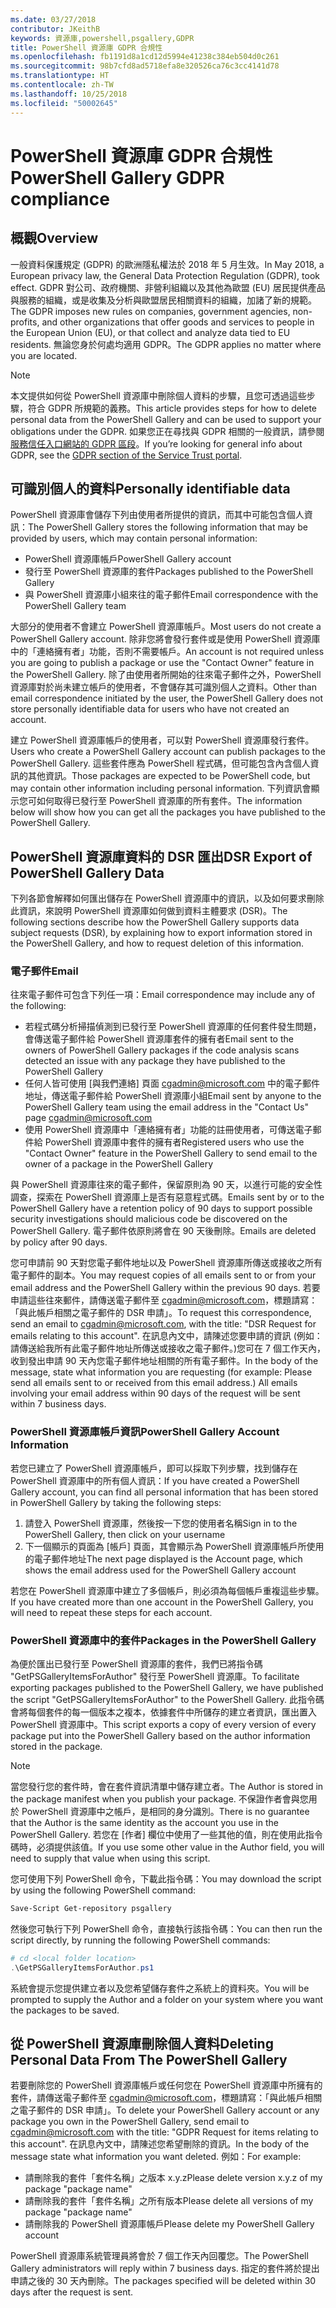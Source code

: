 ```yaml
---
ms.date: 03/27/2018
contributor: JKeithB
keywords: 資源庫,powershell,psgallery,GDPR
title: PowerShell 資源庫 GDPR 合規性
ms.openlocfilehash: fb1191d8a1cd12d5994e41238c384eb504d0c261
ms.sourcegitcommit: 98b7cfd8ad5718efa8e320526ca76c3cc4141d78
ms.translationtype: HT
ms.contentlocale: zh-TW
ms.lasthandoff: 10/25/2018
ms.locfileid: "50002645"
---
```

# <a name="powershell-gallery-gdpr-compliance"></a><span data-ttu-id="12ebf-103">PowerShell 資源庫 GDPR 合規性</span><span class="sxs-lookup"><span data-stu-id="12ebf-103">PowerShell Gallery GDPR compliance</span></span>

## <a name="overview"></a><span data-ttu-id="12ebf-104">概觀</span><span class="sxs-lookup"><span data-stu-id="12ebf-104">Overview</span></span>

<span data-ttu-id="12ebf-105">一般資料保護規定 (GDPR) 的歐洲隱私權法於 2018 年 5 月生效。</span><span class="sxs-lookup"><span data-stu-id="12ebf-105">In May 2018, a European privacy law, the General Data Protection Regulation (GDPR), took effect.</span></span>
<span data-ttu-id="12ebf-106">GDPR 對公司、政府機關、非營利組織以及其他為歐盟 (EU) 居民提供產品與服務的組織，或是收集及分析與歐盟居民相關資料的組織，加諸了新的規範。</span><span class="sxs-lookup"><span data-stu-id="12ebf-106">The GDPR imposes new rules on companies, government agencies, non-profits, and other organizations that offer goods and services to people in the European Union (EU), or that collect and analyze data tied to EU residents.</span></span>
<span data-ttu-id="12ebf-107">無論您身於何處均適用 GDPR。</span><span class="sxs-lookup"><span data-stu-id="12ebf-107">The GDPR applies no matter where you are located.</span></span>

> [!NOTE]
> <span data-ttu-id="12ebf-108">本文提供如何從 PowerShell 資源庫中刪除個人資料的步驟，且您可透過這些步驟，符合 GDPR 所規範的義務。</span><span class="sxs-lookup"><span data-stu-id="12ebf-108">This article provides steps for how to delete personal data from the PowerShell Gallery and can be used to support your obligations under the GDPR.</span></span> <span data-ttu-id="12ebf-109">如果您正在尋找與 GDPR 相關的一般資訊，請參閱[服務信任入口網站的 GDPR 區段](https://servicetrust.microsoft.com/ViewPage/GDPRGetStarted)。</span><span class="sxs-lookup"><span data-stu-id="12ebf-109">If you’re looking for general info about GDPR, see the [GDPR section of the Service Trust portal](https://servicetrust.microsoft.com/ViewPage/GDPRGetStarted).</span></span>

## <a name="personally-identifiable-data"></a><span data-ttu-id="12ebf-110">可識別個人的資料</span><span class="sxs-lookup"><span data-stu-id="12ebf-110">Personally identifiable data</span></span>

<span data-ttu-id="12ebf-111">PowerShell 資源庫會儲存下列由使用者所提供的資訊，而其中可能包含個人資訊：</span><span class="sxs-lookup"><span data-stu-id="12ebf-111">The PowerShell Gallery stores the following information that may be provided by users, which may contain personal information:</span></span>

- <span data-ttu-id="12ebf-112">PowerShell 資源庫帳戶</span><span class="sxs-lookup"><span data-stu-id="12ebf-112">PowerShell Gallery account</span></span>
- <span data-ttu-id="12ebf-113">發行至 PowerShell 資源庫的套件</span><span class="sxs-lookup"><span data-stu-id="12ebf-113">Packages published to the PowerShell Gallery</span></span>
- <span data-ttu-id="12ebf-114">與 PowerShell 資源庫小組來往的電子郵件</span><span class="sxs-lookup"><span data-stu-id="12ebf-114">Email correspondence with the PowerShell Gallery team</span></span>

<span data-ttu-id="12ebf-115">大部分的使用者不會建立 PowerShell 資源庫帳戶。</span><span class="sxs-lookup"><span data-stu-id="12ebf-115">Most users do not create a PowerShell Gallery account.</span></span>
<span data-ttu-id="12ebf-116">除非您將會發行套件或是使用 PowerShell 資源庫中的「連絡擁有者」功能，否則不需要帳戶。</span><span class="sxs-lookup"><span data-stu-id="12ebf-116">An account is not required unless you are going to publish a package or use the "Contact Owner" feature in the PowerShell Gallery.</span></span>
<span data-ttu-id="12ebf-117">除了由使用者所開始的往來電子郵件之外，PowerShell 資源庫對於尚未建立帳戶的使用者，不會儲存其可識別個人之資料。</span><span class="sxs-lookup"><span data-stu-id="12ebf-117">Other than email correspondence initiated by the user, the PowerShell Gallery does not store personally identifiable data for users who have not created an account.</span></span>

<span data-ttu-id="12ebf-118">建立 PowerShell 資源庫帳戶的使用者，可以對 PowerShell 資源庫發行套件。</span><span class="sxs-lookup"><span data-stu-id="12ebf-118">Users who create a PowerShell Gallery account can publish packages to the PowerShell Gallery.</span></span>
<span data-ttu-id="12ebf-119">這些套件應為 PowerShell 程式碼，但可能包含內含個人資訊的其他資訊。</span><span class="sxs-lookup"><span data-stu-id="12ebf-119">Those packages are expected to be PowerShell code, but may contain other information including personal information.</span></span>
<span data-ttu-id="12ebf-120">下列資訊會顯示您可如何取得已發行至 PowerShell 資源庫的所有套件。</span><span class="sxs-lookup"><span data-stu-id="12ebf-120">The information below will show how you can get all the packages you have published to the PowerShell Gallery.</span></span>

## <a name="dsr-export-of-powershell-gallery-data"></a><span data-ttu-id="12ebf-121">PowerShell 資源庫資料的 DSR 匯出</span><span class="sxs-lookup"><span data-stu-id="12ebf-121">DSR Export of PowerShell Gallery Data</span></span>

<span data-ttu-id="12ebf-122">下列各節會解釋如何匯出儲存在 PowerShell 資源庫中的資訊，以及如何要求刪除此資訊，來說明 PowerShell 資源庫如何做到資料主體要求 (DSR)。</span><span class="sxs-lookup"><span data-stu-id="12ebf-122">The following sections describe how the PowerShell Gallery supports data subject requests (DSR), by explaining how to export information stored in the PowerShell Gallery, and how to request deletion of this information.</span></span>

### <a name="email"></a><span data-ttu-id="12ebf-123">電子郵件</span><span class="sxs-lookup"><span data-stu-id="12ebf-123">Email</span></span>

<span data-ttu-id="12ebf-124">往來電子郵件可包含下列任一項：</span><span class="sxs-lookup"><span data-stu-id="12ebf-124">Email correspondence may include any of the following:</span></span>

- <span data-ttu-id="12ebf-125">若程式碼分析掃描偵測到已發行至 PowerShell 資源庫的任何套件發生問題，會傳送電子郵件給 PowerShell 資源庫套件的擁有者</span><span class="sxs-lookup"><span data-stu-id="12ebf-125">Email sent to the owners of PowerShell Gallery packages if the code analysis scans detected an issue with any package they have published to the PowerShell Gallery</span></span>
- <span data-ttu-id="12ebf-126">任何人皆可使用 [與我們連絡] 頁面 [cgadmin@microsoft.com](mailto:cgadmin@microsoft.com) 中的電子郵件地址，傳送電子郵件給 PowerShell 資源庫小組</span><span class="sxs-lookup"><span data-stu-id="12ebf-126">Email sent by anyone to the PowerShell Gallery team using the email address in the "Contact Us" page [cgadmin@microsoft.com](mailto:cgadmin@microsoft.com)</span></span>
- <span data-ttu-id="12ebf-127">使用 PowerShell 資源庫中「連絡擁有者」功能的註冊使用者，可傳送電子郵件給 PowerShell 資源庫中套件的擁有者</span><span class="sxs-lookup"><span data-stu-id="12ebf-127">Registered users who use the "Contact Owner" feature in the PowerShell Gallery to send email to the owner of a package in the PowerShell Gallery</span></span>

<span data-ttu-id="12ebf-128">與 PowerShell 資源庫往來的電子郵件，保留原則為 90 天，以進行可能的安全性調查，探索在 PowerShell 資源庫上是否有惡意程式碼。</span><span class="sxs-lookup"><span data-stu-id="12ebf-128">Emails sent by or to the PowerShell Gallery have a retention policy of 90 days to support possible security investigations should malicious code be discovered on the PowerShell Gallery.</span></span>
<span data-ttu-id="12ebf-129">電子郵件依原則將會在 90 天後刪除。</span><span class="sxs-lookup"><span data-stu-id="12ebf-129">Emails are deleted by policy after 90 days.</span></span>

<span data-ttu-id="12ebf-130">您可申請前 90 天對您電子郵件地址以及 PowerShell 資源庫所傳送或接收之所有電子郵件的副本。</span><span class="sxs-lookup"><span data-stu-id="12ebf-130">You may request copies of all emails sent to or from your email address and the PowerShell Gallery within the previous 90 days.</span></span>
<span data-ttu-id="12ebf-131">若要申請這些往來郵件，請傳送電子郵件至 [cgadmin@microsoft.com](mailto:cgadmin@microsoft.com)，標題請寫：「與此帳戶相關之電子郵件的 DSR 申請」。</span><span class="sxs-lookup"><span data-stu-id="12ebf-131">To request this correspondence, send an email to [cgadmin@microsoft.com](mailto:cgadmin@microsoft.com), with the title: "DSR Request for emails relating to this account".</span></span>
<span data-ttu-id="12ebf-132">在訊息內文中，請陳述您要申請的資訊 (例如：請傳送給我所有此電子郵件地址所傳送或接收之電子郵件。)您可在 7 個工作天內，收到發出申請 90 天內您電子郵件地址相關的所有電子郵件。</span><span class="sxs-lookup"><span data-stu-id="12ebf-132">In the body of the message, state what information you are requesting (for example: Please send all emails sent to or received from this email address.) All emails involving your email address within 90 days of the request will be sent within 7 business days.</span></span>

### <a name="powershell-gallery-account-information"></a><span data-ttu-id="12ebf-133">PowerShell 資源庫帳戶資訊</span><span class="sxs-lookup"><span data-stu-id="12ebf-133">PowerShell Gallery Account Information</span></span>

<span data-ttu-id="12ebf-134">若您已建立了 PowerShell 資源庫帳戶，即可以採取下列步驟，找到儲存在 PowerShell 資源庫中的所有個人資訊：</span><span class="sxs-lookup"><span data-stu-id="12ebf-134">If you have created a PowerShell Gallery account, you can find all personal information that has been stored in PowerShell Gallery by taking the following steps:</span></span>

1. <span data-ttu-id="12ebf-135">請登入 PowerShell 資源庫，然後按一下您的使用者名稱</span><span class="sxs-lookup"><span data-stu-id="12ebf-135">Sign in to the PowerShell Gallery, then click on your username</span></span>
2. <span data-ttu-id="12ebf-136">下一個顯示的頁面為 [帳戶] 頁面，其會顯示為 PowerShell 資源庫帳戶所使用的電子郵件地址</span><span class="sxs-lookup"><span data-stu-id="12ebf-136">The next page displayed is the Account page, which shows the email address used for the PowerShell Gallery account</span></span>

<span data-ttu-id="12ebf-137">若您在 PowerShell 資源庫中建立了多個帳戶，則必須為每個帳戶重複這些步驟。</span><span class="sxs-lookup"><span data-stu-id="12ebf-137">If you have created more than one account in the PowerShell Gallery, you will need to repeat these steps for each account.</span></span>

### <a name="packages-in-the-powershell-gallery"></a><span data-ttu-id="12ebf-138">PowerShell 資源庫中的套件</span><span class="sxs-lookup"><span data-stu-id="12ebf-138">Packages in the PowerShell Gallery</span></span>

<span data-ttu-id="12ebf-139">為便於匯出已發行至 PowerShell 資源庫的套件，我們已將指令碼 "GetPSGalleryItemsForAuthor" 發行至 PowerShell 資源庫。</span><span class="sxs-lookup"><span data-stu-id="12ebf-139">To facilitate exporting packages published to the PowerShell Gallery, we have published the script "GetPSGalleryItemsForAuthor" to the PowerShell Gallery.</span></span>
<span data-ttu-id="12ebf-140">此指令碼會將每個套件的每一個版本之複本，依據套件中所儲存的建立者資訊，匯出置入 PowerShell 資源庫中。</span><span class="sxs-lookup"><span data-stu-id="12ebf-140">This script exports a copy of every version of every package put into the PowerShell Gallery based on the author information stored in the package.</span></span>

> [!NOTE]
> <span data-ttu-id="12ebf-141">當您發行您的套件時，會在套件資訊清單中儲存建立者。</span><span class="sxs-lookup"><span data-stu-id="12ebf-141">The Author is stored in the package manifest when you publish your package.</span></span>
> <span data-ttu-id="12ebf-142">不保證作者會與您用於 PowerShell 資源庫中之帳戶，是相同的身分識別。</span><span class="sxs-lookup"><span data-stu-id="12ebf-142">There is no guarantee that the Author is the same identity as the account you use in the PowerShell Gallery.</span></span>
> <span data-ttu-id="12ebf-143">若您在 [作者] 欄位中使用了一些其他的值，則在使用此指令碼時，必須提供該值。</span><span class="sxs-lookup"><span data-stu-id="12ebf-143">If you use some other value in the Author field, you will need to supply that value when using this script.</span></span>

<span data-ttu-id="12ebf-144">您可使用下列 PowerShell 命令，下載此指令碼：</span><span class="sxs-lookup"><span data-stu-id="12ebf-144">You may download the script by using the following PowerShell command:</span></span>

```powershell
Save-Script Get-repository psgallery
```

<span data-ttu-id="12ebf-145">然後您可執行下列 PowerShell 命令，直接執行該指令碼：</span><span class="sxs-lookup"><span data-stu-id="12ebf-145">You can then run the script directly, by running the following PowerShell commands:</span></span>

```powershell
# cd <local folder location>
.\GetPSGalleryItemsForAuthor.ps1
```

<span data-ttu-id="12ebf-146">系統會提示您提供建立者以及您希望儲存套件之系統上的資料夾。</span><span class="sxs-lookup"><span data-stu-id="12ebf-146">You will be prompted to supply the Author and a folder on your system where you want the packages to be saved.</span></span>

## <a name="deleting-personal-data-from-the-powershell-gallery"></a><span data-ttu-id="12ebf-147">從 PowerShell 資源庫刪除個人資料</span><span class="sxs-lookup"><span data-stu-id="12ebf-147">Deleting Personal Data From The PowerShell Gallery</span></span>

<span data-ttu-id="12ebf-148">若要刪除您的 PowerShell 資源庫帳戶或任何您在 PowerShell 資源庫中所擁有的套件，請傳送電子郵件至 cgadmin@microsoft.com，標題請寫：「與此帳戶相關之電子郵件的 DSR 申請」。</span><span class="sxs-lookup"><span data-stu-id="12ebf-148">To delete your PowerShell Gallery account or any package you own in the PowerShell Gallery, send email to cgadmin@microsoft.com with the title: "GDPR Request for items relating to this account".</span></span>
<span data-ttu-id="12ebf-149">在訊息內文中，請陳述您希望刪除的資訊。</span><span class="sxs-lookup"><span data-stu-id="12ebf-149">In the body of the message state what information you want deleted.</span></span> <span data-ttu-id="12ebf-150">例如：</span><span class="sxs-lookup"><span data-stu-id="12ebf-150">For example:</span></span>

- <span data-ttu-id="12ebf-151">請刪除我的套件「套件名稱」之版本 x.y.z</span><span class="sxs-lookup"><span data-stu-id="12ebf-151">Please delete version x.y.z of my package "package name"</span></span>
- <span data-ttu-id="12ebf-152">請刪除我的套件「套件名稱」之所有版本</span><span class="sxs-lookup"><span data-stu-id="12ebf-152">Please delete all versions of my package "package name"</span></span>
- <span data-ttu-id="12ebf-153">請刪除我的 PowerShell 資源庫帳戶</span><span class="sxs-lookup"><span data-stu-id="12ebf-153">Please delete my PowerShell Gallery account</span></span>

<span data-ttu-id="12ebf-154">PowerShell 資源庫系統管理員將會於 7 個工作天內回覆您。</span><span class="sxs-lookup"><span data-stu-id="12ebf-154">The PowerShell Gallery administrators will reply within 7 business days.</span></span>
<span data-ttu-id="12ebf-155">指定的套件將於提出申請之後的 30 天內刪除。</span><span class="sxs-lookup"><span data-stu-id="12ebf-155">The packages specified will be deleted within 30 days after the request is sent.</span></span>
